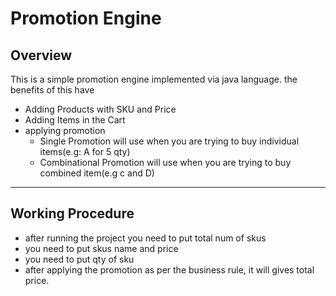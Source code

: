 # Promotion Engine

## Overview

This is a simple promotion engine implemented via java language. the benefits of this 
have
- Adding Products with SKU and Price
- Adding Items in the Cart
- applying promotion
  - Single Promotion will use when you are trying to buy individual items(e.g: A for 5 qty)
  - Combinational Promotion will use when you are trying to buy combined item(e.g c and D)
---
## Working Procedure
- after running the project you need to put total num of skus
- you need to put skus name and price
- you need to put qty of sku
- after applying the promotion as per the business rule, it will gives total price.
